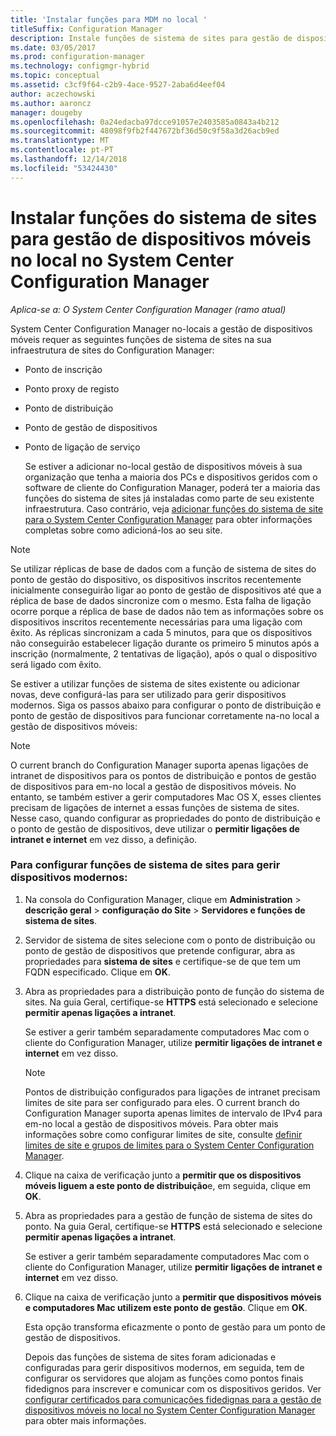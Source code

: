 ```yaml
---
title: 'Instalar funções para MDM no local '
titleSuffix: Configuration Manager
description: Instale funções de sistema de sites para gestão de dispositivos móveis no local no System Center Configuration Manager.
ms.date: 03/05/2017
ms.prod: configuration-manager
ms.technology: configmgr-hybrid
ms.topic: conceptual
ms.assetid: c3cf9f64-c2b9-4ace-9527-2aba6d4eef04
author: aczechowski
ms.author: aaroncz
manager: dougeby
ms.openlocfilehash: 0a24edacba97dcce91057e2403585a0843a4b212
ms.sourcegitcommit: 48098f9fb2f447672bf36d50c9f58a3d26acb9ed
ms.translationtype: MT
ms.contentlocale: pt-PT
ms.lasthandoff: 12/14/2018
ms.locfileid: "53424430"
---
```

# <a name="install-site-system-roles-for-on-premises-mobile-device-management-in-system-center-configuration-manager"></a>Instalar funções do sistema de sites para gestão de dispositivos móveis no local no System Center Configuration Manager

*Aplica-se a: O System Center Configuration Manager (ramo atual)*

System Center Configuration Manager no\-locais a gestão de dispositivos móveis requer as seguintes funções de sistema de sites na sua infraestrutura de sites do Configuration Manager:  

- Ponto de inscrição  

- Ponto proxy de registo  

- Ponto de distribuição  

- Ponto de gestão de dispositivos  

- Ponto de ligação de serviço  

  Se estiver a adicionar no\-local gestão de dispositivos móveis à sua organização que tenha a maioria dos PCs e dispositivos geridos com o software de cliente do Configuration Manager, poderá ter a maioria das funções do sistema de sites já instaladas como parte de seu existente infraestrutura. Caso contrário, veja [adicionar funções do sistema de site para o System Center Configuration Manager](../../core/servers/deploy/configure/add-site-system-roles.md) para obter informações completas sobre como adicioná-los ao seu site.  

> [!NOTE]  
>  Se utilizar réplicas de base de dados com a função de sistema de sites do ponto de gestão do dispositivo, os dispositivos inscritos recentemente inicialmente conseguirão ligar ao ponto de gestão de dispositivos até que a réplica de base de dados sincronize com o mesmo. Esta falha de ligação ocorre porque a réplica de base de dados não tem as informações sobre os dispositivos inscritos recentemente necessárias para uma ligação com êxito. As réplicas sincronizam a cada 5 minutos, para que os dispositivos não conseguirão estabelecer ligação durante os primeiro 5 minutos após a inscrição (normalmente, 2 tentativas de ligação), após o qual o dispositivo será ligado com êxito.  

 Se estiver a utilizar funções de sistema de sites existente ou adicionar novas, deve configurá-las para ser utilizado para gerir dispositivos modernos. Siga os passos abaixo para configurar o ponto de distribuição e ponto de gestão de dispositivos para funcionar corretamente na\-no local a gestão de dispositivos móveis:  

> [!NOTE]  
>  O current branch do Configuration Manager suporta apenas ligações de intranet de dispositivos para os pontos de distribuição e pontos de gestão de dispositivos para em\-no local a gestão de dispositivos móveis. No entanto, se também estiver a gerir computadores Mac OS X, esses clientes precisam de ligações de internet a essas funções de sistema de sites. Nesse caso, quando configurar as propriedades do ponto de distribuição e o ponto de gestão de dispositivos, deve utilizar o **permitir ligações de intranet e internet** em vez disso, a definição.  

### <a name="to-configure-site-system-roles-to-manage-modern-devices"></a>Para configurar funções de sistema de sites para gerir dispositivos modernos:  

1. Na consola do Configuration Manager, clique em **Administration** > **descrição geral** > **configuração do Site**  >   **Servidores e funções de sistema de sites**.  

2. Servidor de sistema de sites selecione com o ponto de distribuição ou ponto de gestão de dispositivos que pretende configurar, abra as propriedades para **sistema de sites** e certifique-se de que tem um FQDN especificado. Clique em **OK**.  

3. Abra as propriedades para a distribuição ponto de função do sistema de sites. Na guia Geral, certifique-se **HTTPS** está selecionado e selecione **permitir apenas ligações a intranet**.  

    Se estiver a gerir também separadamente computadores Mac com o cliente do Configuration Manager, utilize **permitir ligações de intranet e internet** em vez disso.  

   > [!NOTE]  
   >  Pontos de distribuição configurados para ligações de intranet precisam limites de site para ser configurado para eles. O current branch do Configuration Manager suporta apenas limites de intervalo de IPv4 para em\-no local a gestão de dispositivos móveis. Para obter mais informações sobre como configurar limites de site, consulte [definir limites de site e grupos de limites para o System Center Configuration Manager](../../core/servers/deploy/configure/define-site-boundaries-and-boundary-groups.md).  

4. Clique na caixa de verificação junto a **permitir que os dispositivos móveis liguem a este ponto de distribuição**e, em seguida, clique em **OK**.  

5. Abra as propriedades para a gestão de função de sistema de sites do ponto. Na guia Geral, certifique-se **HTTPS** está selecionado e selecione **permitir apenas ligações a intranet**.  

    Se estiver a gerir também separadamente computadores Mac com o cliente do Configuration Manager, utilize **permitir ligações de intranet e internet** em vez disso.  

6. Clique na caixa de verificação junto a **permitir que dispositivos móveis e computadores Mac utilizem este ponto de gestão**. Clique em **OK**.  

    Esta opção transforma eficazmente o ponto de gestão para um ponto de gestão de dispositivos.  

   Depois das funções de sistema de sites foram adicionadas e configuradas para gerir dispositivos modernos, em seguida, tem de configurar os servidores que alojam as funções como pontos finais fidedignos para inscrever e comunicar com os dispositivos geridos. Ver [configurar certificados para comunicações fidedignas para a gestão de dispositivos móveis no local no System Center Configuration Manager](../../mdm/get-started/set-up-certificates-on-premises-mdm.md) para obter mais informações.  
